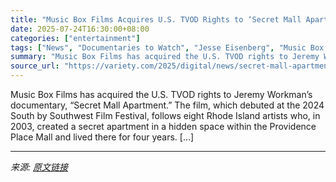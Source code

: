 ```yaml
---
title: "Music Box Films Acquires U.S. TVOD Rights to ‘Secret Mall Apartment’ Documentary (EXCLUSIVE)"
date: 2025-07-24T16:30:00+08:00
categories: ["entertainment"]
tags: ["News", "Documentaries to Watch", "Jesse Eisenberg", "Music Box Films", "Secret Mall Apartment"]
summary: "Music Box Films has acquired the U.S. TVOD rights to Jeremy Workman’s documentary, &#8220;Secret Mall Apartment.&#8221; The film, which debuted at the 2024 South by Southwest Film Festival, follows ei"
source_url: "https://variety.com/2025/digital/news/secret-mall-apartment-documentary-music-box-films-1236464933/"
---
```


Music Box Films has acquired the U.S. TVOD rights to Jeremy Workman’s documentary, &#8220;Secret Mall Apartment.&#8221; The film, which debuted at the 2024 South by Southwest Film Festival, follows eight Rhode Island artists who, in 2003, created a secret apartment in a hidden space within the Providence Place Mall and lived there for four years. [&#8230;]

---

*来源: [原文链接](https://variety.com/2025/digital/news/secret-mall-apartment-documentary-music-box-films-1236464933/)*
